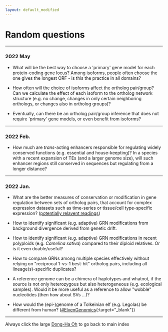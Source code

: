 ```yaml
---
layout: default_modified
---
```


# Random questions

___
### 2022 May

- What will be the best way to choose a 'primary' gene model for each protein-coding gene locus? Among isoforms, people often choose the one gives the longest ORF - is this the practice in all domains?

- How often will the choice of isoforms affect the ortholog pair/group?  Can we calculate the effect of each isoform to the ortholog network structure (e.g. no change, changes in only certain neighboring orthologs, or changes also in ortholog groups)?

- Eventually, can there be an ortholog pair/group inference that does not require 'primary' gene models, or even benefit from isoforms?

___
### 2022 Feb.

- How much are _trans_-acting enhancers responsible for regulating widely conserved functions (e.g. essential and house-keepting)? In a species with a recent expansion of TEs (and a larger genome size), will such enhancer regions still conserved in sequences but regulating from a longer distance?

___
### 2022 Jan.

- What are the better measures of conservation or modification in gene regulation between sets of ortholog pairs, that account for complex expression datasets such as time-series or tissue/cell type-specific expression? ([potentially relavent readings](relevant_1.md))

- How to identify significant (e.g. adaptive) GRN modifications from background divergence derived from genetic drift.

- How to identify significant (e.g. adaptive) GRN modifications in recent polyploids (e.g. _Camelina sativa_) compared to their diploid relatives. Or is it even doable/useful?

- How to compare GRNs among multiple species effectively without relying on "reciprocal 1-vs-1 best-hit" ortholog pairs, including all lineage(s)-specific duplicates?

- A reference genome can be a chimera of haplotypes and whatnot, if the source is not only heterozygous but also heterogeneous (e.g. ecological samples). Would it be more useful as a reference to allow "wobble" nucleotides (then how about SVs ...)?

- How would the (epi-)genome of a Tolkeinian elf (e.g. Legolas) be different from human? ([#ElvenGenomics](https://twitter.com/inspirace/status/1467178107018915846?s=20){:target="_blank"})

___
Always click the large [Dong-Ha Oh](index.md) to go back to main index
